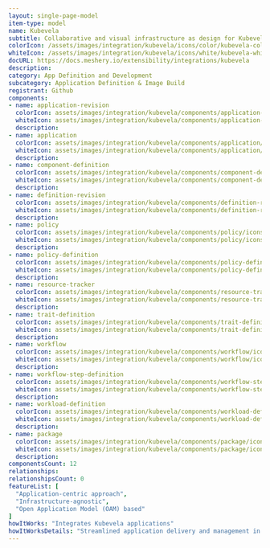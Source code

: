 ```yaml
---
layout: single-page-model
item-type: model
name: Kubevela
subtitle: Collaborative and visual infrastructure as design for Kubevela
colorIcon: /assets/images/integration/kubevela/icons/color/kubevela-color.svg
whiteIcon: /assets/images/integration/kubevela/icons/white/kubevela-white.svg
docURL: https://docs.meshery.io/extensibility/integrations/kubevela
description: 
category: App Definition and Development
subcategory: Application Definition & Image Build
registrant: Github
components: 
- name: application-revision
  colorIcon: assets/images/integration/kubevela/components/application-revision/icons/color/application-revision-color.svg
  whiteIcon: assets/images/integration/kubevela/components/application-revision/icons/white/application-revision-white.svg
  description: 
- name: application
  colorIcon: assets/images/integration/kubevela/components/application/icons/color/application-color.svg
  whiteIcon: assets/images/integration/kubevela/components/application/icons/white/application-white.svg
  description: 
- name: component-definition
  colorIcon: assets/images/integration/kubevela/components/component-definition/icons/color/component-definition-color.svg
  whiteIcon: assets/images/integration/kubevela/components/component-definition/icons/white/component-definition-white.svg
  description: 
- name: definition-revision
  colorIcon: assets/images/integration/kubevela/components/definition-revision/icons/color/definition-revision-color.svg
  whiteIcon: assets/images/integration/kubevela/components/definition-revision/icons/white/definition-revision-white.svg
  description: 
- name: policy
  colorIcon: assets/images/integration/kubevela/components/policy/icons/color/policy-color.svg
  whiteIcon: assets/images/integration/kubevela/components/policy/icons/white/policy-white.svg
  description: 
- name: policy-definition
  colorIcon: assets/images/integration/kubevela/components/policy-definition/icons/color/policy-definition-color.svg
  whiteIcon: assets/images/integration/kubevela/components/policy-definition/icons/white/policy-definition-white.svg
  description: 
- name: resource-tracker
  colorIcon: assets/images/integration/kubevela/components/resource-tracker/icons/color/resource-tracker-color.svg
  whiteIcon: assets/images/integration/kubevela/components/resource-tracker/icons/white/resource-tracker-white.svg
  description: 
- name: trait-definition
  colorIcon: assets/images/integration/kubevela/components/trait-definition/icons/color/trait-definition-color.svg
  whiteIcon: assets/images/integration/kubevela/components/trait-definition/icons/white/trait-definition-white.svg
  description: 
- name: workflow
  colorIcon: assets/images/integration/kubevela/components/workflow/icons/color/workflow-color.svg
  whiteIcon: assets/images/integration/kubevela/components/workflow/icons/white/workflow-white.svg
  description: 
- name: workflow-step-definition
  colorIcon: assets/images/integration/kubevela/components/workflow-step-definition/icons/color/workflow-step-definition-color.svg
  whiteIcon: assets/images/integration/kubevela/components/workflow-step-definition/icons/white/workflow-step-definition-white.svg
  description: 
- name: workload-definition
  colorIcon: assets/images/integration/kubevela/components/workload-definition/icons/color/workload-definition-color.svg
  whiteIcon: assets/images/integration/kubevela/components/workload-definition/icons/white/workload-definition-white.svg
  description: 
- name: package
  colorIcon: assets/images/integration/kubevela/components/package/icons/color/package-color.svg
  whiteIcon: assets/images/integration/kubevela/components/package/icons/white/package-white.svg
  description: 
componentsCount: 12
relationships: 
relationshipsCount: 0
featureList: [
  "Application-centric approach",
  "Infrastructure-agnostic",
  "Open Application Model (OAM) based"
]
howItWorks: "Integrates Kubevela applications"
howItWorksDetails: "Streamlined application delivery and management in Kubernetes"
---
```

